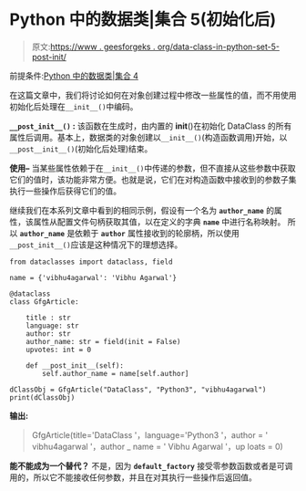 # Python 中的数据类|集合 5(初始化后)

> 原文:[https://www . geesforgeks . org/data-class-in-python-set-5-post-init/](https://www.geeksforgeeks.org/data-classes-in-python-set-5-post-init/)

前提条件:[Python 中的数据类|集合 4](https://www.geeksforgeeks.org/data-classes-in-python-set-4-inheritance/)

在这篇文章中，我们将讨论如何在对象创建过程中修改一些属性的值，而不用使用初始化后处理在`__init__()`中编码。

**`__post_init__()` :** 该函数在生成时，由内置的 __init__()在初始化 DataClass 的所有属性后调用。基本上，数据类的对象创建以`__init__()`(构造函数调用)开始，以`__post__init__()`(初始化后处理)结束。

**使用–**
当某些属性依赖于在`__init__()`中传递的参数，但不直接从这些参数中获取它们的值时，该功能非常方便。也就是说，它们在对构造函数中接收到的参数子集执行一些操作后获得它们的值。

继续我们在本系列文章中看到的相同示例，假设有一个名为 **`author_name`** 的属性，该属性从配置文件句柄获取其值，以在定义的字典 **`name`** 中进行名称映射。
所以 **`author_name`** 是依赖于 **`author`** 属性接收到的轮廓柄，所以使用`__post_init__()`应该是这种情况下的理想选择。

```
from dataclasses import dataclass, field

name = {'vibhu4agarwal': 'Vibhu Agarwal'}

@dataclass
class GfgArticle:

    title : str
    language: str
    author: str
    author_name: str = field(init = False)
    upvotes: int = 0

    def __post_init__(self):
        self.author_name = name[self.author]

dClassObj = GfgArticle("DataClass", "Python3", "vibhu4agarwal")
print(dClassObj)
```

**输出:**

> GfgArticle(title='DataClass '，language='Python3 '，author = ' vibhu4agarwal '，author _ name = ' Vibhu Agarwal '，up loats = 0)

**能不能成为一个替代？**
不是，因为 **`default_factory`** 接受零参数函数或者是可调用的，所以它不能接收任何参数，并且在对其执行一些操作后返回值。